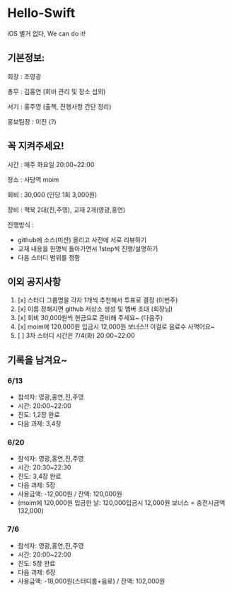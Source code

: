 # Hello-Swift
iOS 별거 없다, We can do it!

## 기본정보:

회장 : 조영광

총무 : 김홍연 (회비 관리 및 장소 섭외)

서기 : 홍주영 (출첵, 진행사항 간단 정리)

홍보팀장 : 이진 (?)

## 꼭 지켜주세요!

시간 : 매주 화요일 20:00~22:00

장소 : 사당역 moim

회비 : 30,000 (인당 1회 3,000원)

장비 : 맥북 2대(진,주영), 교재 2개(영광,홍연)

진행방식 : 

- github에 소스(미션) 올리고 사전에 서로 리뷰하기
- 교재 내용을 한명씩 돌아가면서 1step씩 진행/설명하기
- 다음 스터디 범위를 정함

## 이외 공지사항

1. [x] 스터디 그룹명을 각자 1개씩 추천해서 투표로 결정 (이번주)
2. [x] 이름 정해지면 github 저상소 생성 및 멤버 초대 (회장님)
3. [x] 회비 30,000원씩 현금으로 준비해 주세요~ (다음주)
4. [x] moim에 120,000원 입금시 12,000원 보너스!! 이걸로 음료수 사먹어요~
5. [ ] 3차 스터디 시간은 7/4(화) 20:00~22:00

## 기록을 남겨요~
### 6/13
- 참석자: 영광,홍연,진,주영
- 시간: 20:00~22:00
- 진도: 1,2장 완료
- 다음 과제: 3,4장

### 6/20
- 참석자: 영광,홍연,진,주영
- 시간: 20:30~22:30
- 진도: 3,4장 완료
- 다음 과제: 5장
- 사용금액: -12,000원 / 잔액: 120,000원
- (moim에 120,000원 입금한 날: 120,000입금시 12,000원 보너스 = 충전시금액 132,000)

### 7/6
- 참석자: 영광,홍연,진,주영
- 시간: 20:00~22:00
- 진도: 5장 완료
- 다음 과제: 6장
- 사용금액: -18,000원(스터디룸+음료) / 잔액: 102,000원
